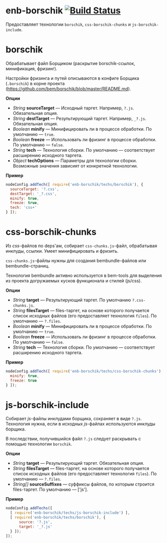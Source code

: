 enb-borschik [![Build Status](https://travis-ci.org/enb-make/enb-borschik.png?branch=master)](https://travis-ci.org/enb-make/enb-borschik)
==========

Предоставляет технологии `borschik`, `css-borschik-chunks` и `js-borschik-include`.

borschik
========

Обрабатывает файл Борщиком (раскрытие borschik-ссылок, минификация, фризинг).

Настройки фризинга и путей описываются в конфиге Борщика (`.borschik`) в корне проекта
(https://github.com/bem/borschik/blob/master/README.md).

**Опции**

* *String* **sourceTarget** — Исходный таргет. Например, `?.js`. Обязательная опция.
* *String* **destTarget** — Результирующий таргет. Например, `_?.js`. Обязательная опция.
* *Boolean* **minify** — Минифицировать ли в процессе обработки. По умолчанию — `true`.
* *Boolean* **freeze** — Использовать ли фризинг в процессе обработки. По умолчанию — `false`.
* *String* **tech** — Технология сборки. По умолчанию — соответствует расширению исходного таргета.
* *Object* **techOptions** — Параметры для технологии сборки. Возможные значения зависият от конкретной технологии.

**Пример**

```javascript
nodeConfig.addTech([ require('enb-borschik/techs/borschik'), {
  sourceTarget: '?.css',
  destTarget: '_?.css',
  minify: true,
  freeze: true,
  tech: 'css+'
} ]);
```

css-borschik-chunks
===================

Из *css*-файлов по deps'ам, собирает `css-chunks.js`-файл, обрабатывая инклуды, ссылки.
Умеет минифицировать и фризить.

`css-chunks.js`-файлы нужны для создания bembundle-файлов или bembundle-страниц.

Технология bembundle активно используется в bem-tools для выделения
из проекта догружаемых кусков функционала и стилей (js/css).

**Опции**

* *String* **target** — Результирующий таргет. По умолчанию `?.css-chunks.js`.
* *String* **filesTarget** — files-таргет, на основе которого получается список исходных файлов
  (его предоставляет технология `files`). По умолчанию — `?.files`.
* *Boolean* **minify** — Минифицировать ли в процессе обработки. По умолчанию — `true`.
* *Boolean* **freeze** — Использовать ли фризинг в процессе обработки. По умолчанию — `false`.
* *String* **tech** — Технология сборки. По умолчанию — соответствует расширению исходного таргета.

**Пример**

```javascript
nodeConfig.addTech([ require('enb-borschik/techs/css-borschik-chunks'), {
  minify: true,
  freeze: true
} ]);
```

js-borschik-include
===================

Собирает *js*-файлы инклудами борщика, сохраняет в виде `?.js`.
Технология нужна, если в исходных *js*-файлах используются инклуды борщика.

В последствии, получившийся файл `?.js` следует раскрывать с помощью технологии `borschik`.

**Опции**

* *String* **target** — Результирующий таргет. Обязательная опция.
* *String* **filesTarget** — files-таргет, на основе которого получается список исходных файлов
 (его предоставляет технология `files`). По умолчанию — `?.files`.
* *String[]* **sourceSuffixes** — суффиксы файлов, по которым строится files-таргет. По умолчанию — ['js'].

**Пример**

```javascript
nodeConfig.addTechs([
  [ require('enb-borschik/techs/js-borschik-include') ],
  [ require('enb-borschik/techs/borschik'), {
      source: '?.js',
      target: '_?.js'
  } ]);
]);
```
